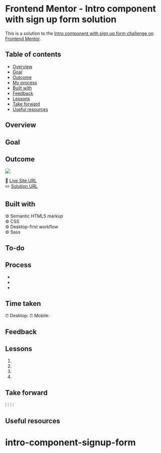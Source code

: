 # Frontend Mentor - Intro component with sign up form solution

This is a solution to the [Intro component with sign up form challenge on Frontend Mentor](https://www.frontendmentor.io/challenges/intro-component-with-signup-form-5cf91bd49edda32581d28fd1).

## Table of contents

- [Overview](#overview)
- [Goal](#goal)
- [Outcome](#outcome)
- [My process](#my-process)
- [Built with](#built-with)
- [Feedback](#feedback)
- [Lessons](#lessons)
- [Take forward](#take-forward)
- [Useful resources](#useful-resources)

## Overview

## Goal

## Outcome

![](./)

:jigsaw: [Live Site URL]()  
:pencil2: [Solution URL]()

## Built with

:gear: Semantic HTML5 markup  
:gear: CSS  
:gear: Desktop-first workflow  
:gear: Sass

## To-do

## Process

-
-
-

## Time taken

:alarm_clock: Desktop:
:alarm_clock: Mobile:

## Feedback

## Lessons

1.
2.
3.
4.

## Take forward

:grey_exclamation:
:grey_exclamation:
:grey_exclamation:
:grey_exclamation:

## Useful resources

[]()
# intro-component-signup-form
